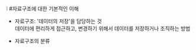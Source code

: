 :grey_exclamation: #자료구조에 대한 기본적인 이해
* 자료구조:
'데이터의 저장'을 담당하는 것<br>
데이터에 편리하게 접근하고, 변경하기 위해서 데이터를 저장하거나 조직하는 방법<br>

* 자료구조의 분류


